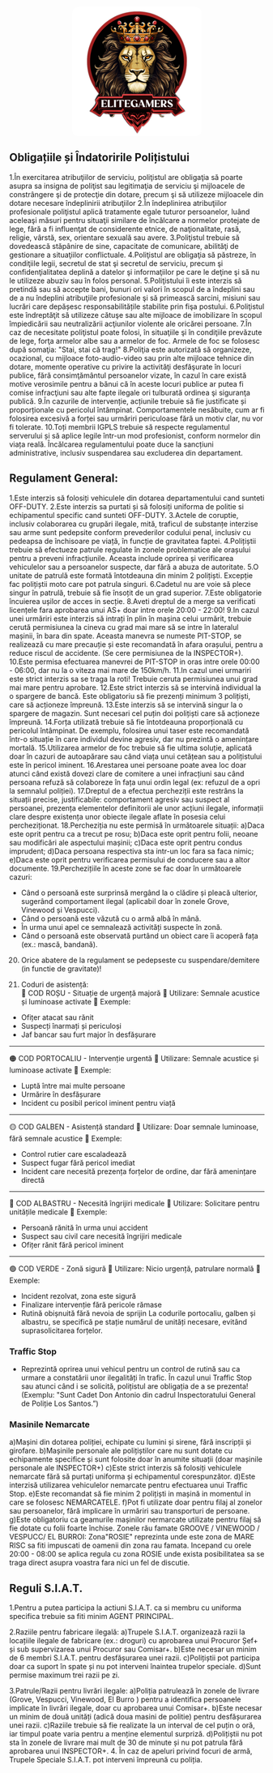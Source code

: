 <img src="../public/elitegamers.png" alt="pozaRegulament" width="256" height="256" style="display: block; margin: 0px auto; border-radius: 1%; border-radius: 5%;">

## Obligațiile și Îndatoririle Polițistului
1.În exercitarea atribuţiilor de serviciu, poliţistul are obligaţia să poarte asupra sa insigna de poliţist sau legitimaţia de serviciu şi mijloacele de constrângere şi de protecţie din dotare, precum şi să utilizeze mijloacele din dotare necesare îndeplinirii atribuţiilor
2.În îndeplinirea atribuţiilor profesionale poliţistul aplică tratamente egale tuturor persoanelor, luând aceleaşi măsuri pentru situaţii similare de încălcare a normelor protejate de lege, fără a fi influenţat de considerente etnice, de naţionalitate, rasă, religie, vârstă, sex, orientare sexuală sau avere.
3.Poliţistul trebuie să dovedească stăpânire de sine, capacitate de comunicare, abilităţi de gestionare a situaţiilor conflictuale.
4.Poliţistul are obligaţia să păstreze, în condiţiile legii, secretul de stat şi secretul de serviciu, precum şi confidenţialitatea deplină a datelor şi informaţiilor pe care le deţine şi să nu le utilizeze abuziv sau în folos personal.
5.Poliţistului îi este interzis să pretindă sau să accepte bani, bunuri ori valori în scopul de a îndeplini sau de a nu îndeplini atribuţiile profesionale şi să primească sarcini, misiuni sau lucrări care depășesc responsabilitățile stabilite prin fişa postului.
6.Poliţistul este îndreptăţit să utilizeze cătuşe sau alte mijloace de imobilizare în scopul împiedicării sau neutralizării acţiunilor violente ale oricărei persoane.
7.În caz de necesitate poliţistul poate folosi, în situaţiile şi în condiţiile prevăzute de lege, forţa armelor albe sau a armelor de foc. Armele de foc se folosesc după somaţia: "Stai, stai că trag!"
8.Poliţia este autorizată să organizeze, ocazional, cu mijloace foto-audio-video sau prin alte mijloace tehnice din dotare, momente operative cu privire la activităţi desfăşurate în locuri publice, fără consimţământul persoanelor vizate, în cazul în care există motive verosimile pentru a bănui că în aceste locuri publice ar putea fi comise infracţiuni sau alte fapte ilegale ori tulburată ordinea şi siguranţa publică.
9.În cazurile de intervenție, acțiunile trebuie să fie justificate și proporționale cu pericolul întâmpinat. Comportamentele nesăbuite, cum ar fi folosirea excesivă a forței sau urmăriri periculoase fără un motiv clar, nu vor fi tolerate.
10.Toți membrii IGPLS trebuie să respecte regulamentul serverului și să aplice legile într-un mod profesionist, conform normelor din viața reală. Încălcarea regulamentului poate duce la sancțiuni administrative, inclusiv suspendarea sau excluderea din departament.

## Regulament General: 
1.Este interzis să folosiți vehiculele din dotarea departamentului cand sunteti OFF-DUTY.
2.Este interzis sa purtati și să folosiți uniforma de politie si echipamentul specific cand sunteti OFF-DUTY.
3.Actele de coruptie, inclusiv colaborarea cu grupări ilegale, mită, traficul de substanțe interzise sau arme sunt pedepsite conform prevederilor codului penal, inclusiv cu pedeapsa de închisoare pe viață, în funcție de gravitatea faptei.
4.Polițiștii trebuie să efectueze patrule regulate în zonele problematice ale orașului pentru a preveni infracțiunile. Aceasta include oprirea și verificarea vehiculelor sau a persoanelor suspecte, dar fără a abuza de autoritate.
5.O unitate de patrulă este formată întotdeauna din minim 2 polițiști. Excepție fac polițiștii moto care pot patrula singuri.
6.Cadetul nu are voie să plece singur în patrulă, trebuie să fie însoțit de un grad superior.
7.Este obligatorie încuierea ușilor de acces in secție.
8.Aveti dreptul de a merge sa verificati licențele fara aprobarea unui AS+ doar intre orele 20:00 - 22:00!
9.In cazul unei urmăriri este interzis să intrați în plin în mașina celui urmărit, trebuie cerută permisiunea la cineva cu grad mai mare să se intre în lateralul mașinii, în bara din spate. Aceasta manevra se numeste PIT-STOP, se realizează cu mare precauție și este recomandată în afara orașului, pentru a reduce riscul de accidente. (Se cere permisiunea de la INSPECTOR+).
10.Este permisa efectuarea manevrei de PIT-STOP in oras intre orele 00:00 - 06:00, dar nu la o viteza mai mare de 150km/h.
11.In cazul unei urmariri este strict interzis sa se traga la roti! Trebuie ceruta permisiunea unui grad mai mare pentru aprobare.
12.Este strict interzis să se intervină individual la o spargere de bancă. Este obligatoriu să fie prezenți minimum 3 polițiști, care să acționeze împreună.
13.Este interzis să se intervină singur la o spargere de magazin. Sunt necesari cel puțin doi polițiști care să acționeze împreună.
14.Forța utilizată trebuie să fie întotdeauna proporțională cu pericolul întâmpinat. De exemplu, folosirea unui taser este recomandată într-o situație în care individul devine agresiv, dar nu prezintă o amenințare mortală.
15.Utilizarea armelor de foc trebuie să fie ultima soluție, aplicată doar în cazuri de autoapărare sau când viața unui cetățean sau a polițistului este în pericol iminent.
16.Arestarea unei persoane poate avea loc doar atunci când există dovezi clare de comitere a unei infracțiuni sau când persoana refuză să colaboreze în fața unui ordin legal (ex: refuzul de a opri la semnalul poliției).
17.Dreptul de a efectua percheziții este restrâns la situații precise, justificabile: comportament agresiv sau suspect al persoanei, prezența elementelor definitorii ale unor acțiuni ilegale, informații clare despre existența unor obiecte ilegale aflate în posesia celui percheziționat. 
18.Percheziția nu este permisă în următoarele situații:
a)Daca este oprit pentru ca a trecut pe rosu;
b)Daca este oprit pentru folii, neoane sau modificări ale aspectului mașinii;
c)Daca este oprit pentru condus imprudent;
d)Daca persoana respectiva sta intr-un loc fara sa faca nimic;
e)Daca este oprit pentru verificarea permisului de conducere sau a altor documente.
19.Perchezițiile în aceste zone se  fac doar în următoarele cazuri:
- Când o persoană este surprinsă mergând la o clădire și pleacă ulterior, sugerând comportament ilegal (aplicabil doar în zonele Grove, Vinewood și Vespucci).
- Când o persoană este văzută cu o armă albă în mână.
- În urma unui apel ce semnalează activități suspecte în zonă.
- Când o persoană este observată purtând un obiect care îi acoperă fața (ex.: mască, bandană).
20. Orice abatere de la regulament se pedepseste cu suspendare/demitere (in functie de gravitate)!

21. Coduri de asistență:  
🔴 COD ROȘU - Situație de urgență majoră
🔹 Utilizare: Semnale acustice și luminoase activate
🔹 Exemple:
- Ofițer atacat sau rănit
- Suspecți înarmați și periculoși
- Jaf bancar sau furt major în desfășurare
________________________________________
🟠 COD PORTOCALIU - Intervenție urgentă
🔹 Utilizare: Semnale acustice și luminoase activate
🔹 Exemple:
- Luptă între mai multe persoane
- Urmărire în desfășurare
- Incident cu posibil pericol iminent pentru viață
________________________________________
🟡 COD GALBEN - Asistență standard
🔹 Utilizare: Doar semnale luminoase, fără semnale acustice
🔹 Exemple:
- Control rutier care escaladează
- Suspect fugar fără pericol imediat
- Incident care necesită prezența forțelor de ordine, dar fără amenințare directă
________________________________________
🔵 COD ALBASTRU - Necesită îngrijiri medicale
🔹 Utilizare: Solicitare pentru unitățile medicale
🔹 Exemple:
- Persoană rănită în urma unui accident
- Suspect sau civil care necesită îngrijiri medicale
- Ofițer rănit fără pericol iminent
________________________________________
🟢 COD VERDE - Zonă sigură
🔹 Utilizare: Nicio urgență, patrulare normală
🔹 Exemple:
- Incident rezolvat, zona este sigură
- Finalizare intervenție fără pericole rămase
- Rutină obișnuită fără nevoia de sprijin
La codurile portocaliu, galben și albastru, se specifică pe stație numărul de unități necesare, evitând suprasolicitarea forțelor.

### Traffic Stop
- Reprezintă oprirea unui vehicul pentru un control de rutină sau ca urmare a constatării unor ilegalități în trafic.
În cazul unui Traffic Stop sau atunci când i se solicită, polițistul are obligația de a se prezenta! (Exemplu: "Sunt Cadet Don Antonio din cadrul Inspectoratului General de Poliție Los Santos.”)

### Masinile Nemarcate
a)Mașini din dotarea poliției, echipate cu lumini și sirene, fără inscripții și girofare.
b)Mașinile personale ale polițiștilor care nu sunt dotate cu echipamente specifice și sunt folosite doar în anumite situații (doar mașinile personale ale INSPECTOR+)
c)Este strict interzis să folosiți vehiculele nemarcate fără să purtați uniforma și echipamentul corespunzător.
d)Este interzisă utilizarea vehiculelor nemarcate pentru efectuarea unui Traffic Stop.
e)Este recomandat să fie minim 2 polițiști in mașină in momentul in care se folosesc NEMARCATELE. 
f)Pot fi utilizate doar pentru filaj al zonelor sau persoanelor, fără implicare în urmăriri sau transporturi de persoane.
g)Este obligatoriu ca geamurile mașinilor nermarcate utilizate pentru filaj să fie dotate cu folii foarte închise.
Zonele rău famate GROOVE / VINEWOOD / VESPUCC/ EL BURROI:
Zona"ROSIE" reprezinta unde este zona de MARE RISC sa fiti impuscati de oamenii din zona rau famata.
Incepand cu orele 20:00 - 08:00 se aplica regula cu zona ROSIE unde exista posibilitatea sa se traga direct asupra voastra fara nici un fel de discutie.


## Reguli S.I.A.T.

1.Pentru a putea participa la actiuni S.I.A.T. ca si membru cu uniforma specifica trebuie sa fiti minim AGENT PRINCIPAL.

2.Raziile pentru fabricare ilegală:
a)Trupele S.I.A.T. organizează razii la locațiile ilegale de fabricare (ex.: droguri) cu aprobarea unui Procuror Șef+ și sub supervizarea unui Procuror sau Comisar+.
b)Este necesar un minim de 6 membri S.I.A.T. pentru desfășurarea unei razii.
c)Polițiștii pot participa doar ca suport în spate și nu pot interveni înaintea trupelor speciale.
d)Sunt permise maximum trei razii pe zi.

3.Patrule/Razii pentru livrări ilegale:
a)Poliția patrulează în zonele de livrare (Grove, Vespucci, Vinewood, El Burro ) pentru a identifica persoanele implicate în livrări ilegale, doar cu aprobarea unui Comisar+.
b)Este necesar un minim de două unități (adică doua masini de politie) pentru desfășurarea unei razii. 
c)Raziile trebuie să fie realizate la un interval de cel puțin o oră, iar timpul poate varia pentru a menține elementul surpriză.
d)Polițiștii nu pot sta în zonele de livrare mai mult de 30 de minute și nu pot patrula fără aprobarea unui INSPECTOR+.
4. În caz de apeluri privind focuri de armă, Trupele Speciale S.I.A.T. pot interveni împreună cu poliția.
